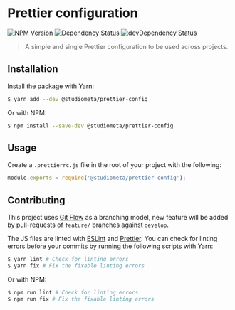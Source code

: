 # Prettier configuration

[![NPM Version](https://img.shields.io/npm/v/@studiometa/prettier-config.svg?style=flat-square)](https://www.npmjs.com/package/@studiometa/prettier-config)
[![Dependency Status](https://img.shields.io/david/studiometa/prettier-config.svg?label=deps&style=flat-square)](https://david-dm.org/studiometa/prettier-config)
[![devDependency Status](https://img.shields.io/david/dev/studiometa/prettier-config.svg?label=devDeps&style=flat-square)](https://david-dm.org/studiometa/prettier-config?type=dev)

> A simple and single Prettier configuration to be used across projects.

## Installation

Install the package with Yarn:

```bash
$ yarn add --dev @studiometa/prettier-config
```

Or with NPM:

```bash
$ npm install --save-dev @studiometa/prettier-config
```

## Usage

Create a `.prettierrc.js` file in the root of your project with the following:

```js
module.exports = require('@studiometa/prettier-config');
```

## Contributing

This project uses [Git Flow](https://github.com/petervanderdoes/gitflow-avh) as a branching model, new feature will be added by pull-requests of `feature/` branches against `develop`. 

The JS files are linted with [ESLint](https://eslint.org/) and [Prettier](https://prettier.io). You can check for linting errors before your commits by running the following scripts with Yarn:

```bash
$ yarn lint # Check for linting errors
$ yarn fix # Fix the fixable linting errors
```

Or with NPM:

```bash
$ npm run lint # Check for linting errors
$ npm run fix # Fix the fixable linting errors
```
